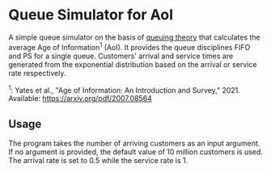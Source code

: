 # Queue Simulator for AoI

A simple queue simulator on the basis of [queuing theory](https://www.britannica.com/science/queuing-theory) that calculates the average Age of Information<sup>1</sup> (AoI). It provides the queue disciplines FIFO and PS for a single queue. Customers' arrival and service times are generated from the exponential distribution based on the arrival or service rate respectively.

<sup>1</sup>: Yates et al., "Age of Information: An Introduction and Survey," 2021. Available: https://arxiv.org/pdf/2007.08564

## Usage

The program takes the number of arriving customers as an input argument. If no argument is provided, the default value of 10 million customers is used. The arrival rate is set to 0.5 while the service rate is 1.
